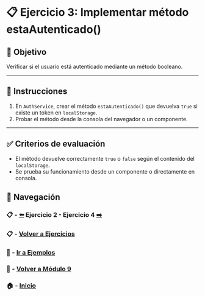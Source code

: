 # 📋 Ejercicio 3: Implementar método estaAutenticado()

## 🎯 Objetivo
Verificar si el usuario está autenticado mediante un método booleano.

---

## 📝 Instrucciones
1. En `AuthService`, crear el método `estaAutenticado()` que devuelva `true` si existe un token en `localStorage`.
2. Probar el método desde la consola del navegador o un componente.

---

## ✅ Criterios de evaluación
- El método devuelve correctamente `true` o `false` según el contenido del `localStorage`.
- Se prueba su funcionamiento desde un componente o directamente en consola.


## 🔁 Navegación

### 📋 - [⬅️](./Ejercicio_2.md) Ejercicio 2 - Ejercicio 4 [➡️](./Ejercicio_4.md)
### 📋 - [Volver a Ejercicios](../README.md)
### 🧪 - [Ir a Ejemplos](../../Ejemplos/README.md)
### 📘 - [Volver a Módulo 9](../../Modulo_9.md)
### 🏠 - [Inicio](../../../README.md)

